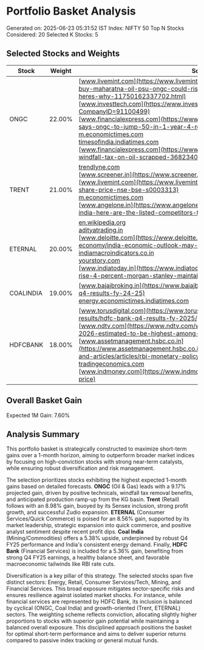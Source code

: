 # Portfolio Basket Analysis
Generated on: 2025-06-23 05:31:52 IST
Index: NIFTY 50
Top N Stocks Considered: 20
Selected K Stocks: 5

## Selected Stocks and Weights

| Stock | Weight | Sources |
|-------|--------|---------|
| ONGC | 22.00% | [www.livemint.com](https://www.livemint.com/market/stock-market-news/stock-to-buy-maharatna-oil-psu-ongc-could-rise-14-in-1-month-predicts-anand-rathi-heres-why-11750162337702.html)<br>[www.investtech.com](https://www.investtech.com/main/market.php?CompanyID=91100499)<br>[www.financialexpress.com](https://www.financialexpress.com/market/jefferies-says-ongc-to-jump-50-in-1-year-4-reasons-why-3791687/)<br>[m.economictimes.com](https://m.economictimes.com/markets/stocks/recos/buy-ongc-target-price-rs-290-anand-rathi/articleshow/121899776.cms)<br>[timesofindia.indiatimes.com](https://timesofindia.indiatimes.com/business/india-business/india-removes-windfall-profit-tax-on-crude-oil-and-fuel-exports-to-boost-energy-sector/articleshow/115896566.cms)<br>[www.financialexpress.com](https://www.financialexpress.com/policy/economy-windfall-tax-on-oil-scrapped-3682340/) |
| TRENT | 21.00% | [trendlyne.com](https://trendlyne.com/research-reports/stock/1412/TRENT/trent-ltd/)<br>[www.screener.in](https://www.screener.in/company/TRENT/consolidated/)<br>[www.livemint.com](https://www.livemint.com/market/market-stats/stocks-trent-share-price-nse-bse-s0003313)<br>[m.economictimes.com](https://m.economictimes.com/industry/services/retail/2025-to-be-a-year-of-transformation-for-retail-industry-ai-automation-to-play-a-crucial-role/articleshow/116786168.cms)<br>[www.angelone.in](https://www.angelone.in/news/reliance-brings-shein-back-in-india-here-are-the-listed-competitors-trent-abfrl-among-others) |
| ETERNAL | 20.00% | [en.wikipedia.org](https://en.wikipedia.org/wiki/Eternal_Limited)<br>[adityatrading.in](https://adityatrading.in/posts/others-eternal-research-report/)<br>[www.deloitte.com](https://www.deloitte.com/in/en/our-thinking/spotlight-on-indian-economy/india-economic-outlook-may-2025.html)<br>[indiamacroindicators.co.in](https://indiamacroindicators.co.in/)<br>[yourstory.com](https://yourstory.com/2025/04/eternal-zomato-profit-shrink-march-quarter-revenues-blinkit-hyperpure)<br>[www.indiatoday.in](https://www.indiatoday.in/business/market/story/eternal-shares-rise-4-percent-morgan-stanley-maintains-rs-320-target-2735974-2025-06-05) |
| COALINDIA | 19.00% | [www.bajajbroking.in](https://www.bajajbroking.in/share-market-news/coal-india-q4-results-fy-24-25)<br>[energy.economictimes.indiatimes.com](https://energy.economictimes.indiatimes.com/news/coal/india-sets-42-coal-output-growth-target-by-2030-amc-ime-2025-to-discuss-sector-outlook/119907771) |
| HDFCBANK | 18.00% | [www.torusdigital.com](https://www.torusdigital.com/toruscope/quarterly-results/hdfc-bank-q4-results-fy-2025/)<br>[www.ndtv.com](https://www.ndtv.com/world-news/indias-gdp-growth-in-2025-2026-estimated-to-be-highest-among-g20-nations-report-8584105)<br>[www.assetmanagement.hsbc.co.in](https://www.assetmanagement.hsbc.co.in/-/media/Files/attachments/common/news-and-articles/articles/rbi-monetary-policy-update-june-2025.pdf)<br>[tradingeconomics.com](https://tradingeconomics.com/india/inflation-cpi)<br>[www.indmoney.com](https://www.indmoney.com/stocks/hdfc-bank-ltd-share-price) |

## Overall Basket Gain

Expected 1M Gain: 7.60%

## Analysis Summary

This portfolio basket is strategically constructed to maximize short-term gains over a 1-month horizon, aiming to outperform broader market indices by focusing on high-conviction stocks with strong near-term catalysts, while ensuring robust diversification and risk management. 

The selection prioritizes stocks exhibiting the highest expected 1-month gains based on detailed forecasts. **ONGC** (Oil & Gas) leads with a 9.17% projected gain, driven by positive technicals, windfall tax removal benefits, and anticipated production ramp-up from the KG basin. **Trent** (Retail) follows with an 8.98% gain, buoyed by its Sensex inclusion, strong profit growth, and successful Zudio expansion. **ETERNAL** (Consumer Services/Quick Commerce) is poised for an 8.56% gain, supported by its market leadership, strategic expansion into quick commerce, and positive analyst sentiment despite recent profit dips. **Coal India** (Mining/Commodities) offers a 5.38% upside, underpinned by robust Q4 FY25 performance and India's consistent energy demand. Finally, **HDFC Bank** (Financial Services) is included for a 5.36% gain, benefiting from strong Q4 FY25 earnings, a healthy balance sheet, and favorable macroeconomic tailwinds like RBI rate cuts. 

Diversification is a key pillar of this strategy. The selected stocks span five distinct sectors: Energy, Retail, Consumer Services/Tech, Mining, and Financial Services. This broad exposure mitigates sector-specific risks and ensures resilience against isolated market shocks. For instance, while financial services are represented by HDFC Bank, its inclusion is balanced by cyclical (ONGC, Coal India) and growth-oriented (Trent, ETERNAL) sectors. The weighting scheme reflects conviction, allocating slightly higher proportions to stocks with superior gain potential while maintaining a balanced overall exposure. This disciplined approach positions the basket for optimal short-term performance and aims to deliver superior returns compared to passive index tracking or general mutual funds.
